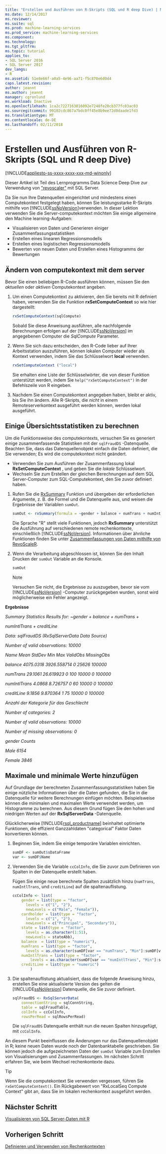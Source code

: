 ```yaml
---
title: "Erstellen und Ausführen von R-Skripts (SQL und R deep Dive) | Microsoft Docs"
ms.date: 12/14/2017
ms.reviewer: 
ms.suite: sql
ms.prod: machine-learning-services
ms.prod_service: machine-learning-services
ms.component: 
ms.technology: 
ms.tgt_pltfrm: 
ms.topic: tutorial
applies_to:
- SQL Server 2016
- SQL Server 2017
dev_langs:
- R
ms.assetid: 51e8e66f-a0a5-4e96-aa71-f5c870e6d0d4
caps.latest.revision: 
author: jeannt
ms.author: jeannt
manager: cgronlund
ms.workload: Inactive
ms.openlocfilehash: 1ca2c7227163816092e7248fe20cb377fc03ac03
ms.sourcegitcommit: 99102cdc867a7bdc0ff45e8b9ee72d0daade1fd3
ms.translationtype: MT
ms.contentlocale: de-DE
ms.lasthandoff: 02/11/2018
---
```

# <a name="create-and-run-r-scripts-sql-and-r-deep-dive"></a>Erstellen und Ausführen von R-Skripts (SQL und R deep Dive)
[!INCLUDE[appliesto-ss-xxxx-xxxx-xxx-md-winonly](../../includes/appliesto-ss-xxxx-xxxx-xxx-md-winonly.md)]

Dieser Artikel ist Teil des Lernprogramms Data Science Deep Dive zur Verwendung von ["revoscaler"](https://docs.microsoft.com/machine-learning-server/r-reference/revoscaler/revoscaler) mit SQL Server.

Da Sie nun Ihre Datenquellen eingerichtet und mindestens einen Computekontext festgelegt haben, können Sie leistungsstarke R-Skripts mithilfe von [!INCLUDE[ssNoVersion](../../includes/ssnoversion-md.md)]verwenden.  In dieser Lektion verwenden Sie die Server-computekontext möchten Sie einige allgemeine den Machine learning-Aufgaben:

- Visualisieren von Daten und Generieren einiger Zusammenfassungsstatistiken
- Erstellen eines linearen Regressionsmodells
- Erstellen eines logistischen Regressionsmodells
- Bewerten von neuen Daten und Erstellen eines Histogramms der Bewertungen

## <a name="change-compute-context-to-the-server"></a>Ändern von computekontext mit dem server

Bevor Sie einen beliebigen R-Code ausführen können, müssen Sie den *aktuellen* oder *aktiven* Computekontext angeben.

1. Um einen Computekontext zu aktivieren, den Sie bereits mit R definiert haben, verwenden Sie die Funktion **rxSetComputeContext** so wie hier dargestellt:
  
    ```R
    rxSetComputeContext(sqlCompute)
    ```
  
    Sobald Sie diese Anweisung ausführen, alle nachfolgende Berechnungen erfolgen auf der [!INCLUDE[ssNoVersion](../../includes/ssnoversion-md.md)] im angegebenen Computer die *SqlCompute* Parameter.
  
2. Wenn Sie sich dazu entscheiden, den R-Code lieber auf Ihrer Arbeitsstation auszuführen, können lokalen Computer wieder als Kontext verwenden, indem Sie das Schlüsselwort  **local** verwenden.
  
    ```R
    rxSetComputeContext ("local")
    ```
  
    Sie erhalten eine Liste der Schlüsselwörter, die von dieser Funktion unterstützt werden, indem Sie `help("rxSetComputeContext")` in der Befehlszeile von R eingeben.
  
3. Nachdem Sie einen Computekontext angegeben haben, bleibt er aktiv, bis Sie ihn ändern. Alle R-Skripts, die *nicht* in einem Remoteserverkontext ausgeführt werden können, werden lokal ausgeführt.

## <a name="compute-some-summary-statistics"></a>Einige Übersichtsstatistiken zu berechnen

Um die Funktionsweise des computekontexts, versuchen Sie es generiert einige zusammenfassende Statistiken mit der `sqlFraudDS` -Datenquelle.  Beachten Sie, dass das Datenquellenobjekt einfach die Daten definiert, die Sie verwenden; Es wird die computekontext nicht geändert.

+ Verwenden Sie zum Ausführen der Zusammenfassung lokal **RxSetComputeContext** , und geben Sie die _lokale_ Schlüsselwort.
+ Wechseln Sie zum Erstellen der gleichen Berechnungen auf dem SQL Server-Computer zum SQL-Computekontext, den Sie zuvor definiert haben.

1. Rufen Sie die [RxSummary](https://docs.microsoft.com/machine-learning-server/r-reference/revoscaler/rxsummary) Funktion und übergeben der erforderlichen Argumente, z. B. die Formel und die Datenquelle aus, und weisen die Ergebnisse der Variablen `sumOut`.
  
    ```R
    sumOut <- rxSummary(formula = ~gender + balance + numTrans + numIntlTrans + creditLine, data = sqlFraudDS)
    ```
  
    Die Sprache "R" stellt viele Funktionen, jedoch **RxSummary** unterstützt die Ausführung auf verschiedenen remote rechenkontexte, einschließlich [!INCLUDE[ssNoVersion](../../includes/ssnoversion-md.md)]. Informationen über ähnliche Funktionen finden Sie unter [Zusammenfassungen von Daten mithilfe von RevoScaleR](https://docs.microsoft.com/machine-learning-server/r/how-to-revoscaler-data-summaries).
  
2. Wenn die Verarbeitung abgeschlossen ist, können Sie den Inhalt Drucken der `sumOut` Variable an die Konsole.
  
    ```R
    sumOut
    ```
  
    > [!NOTE]
    > Versuchen Sie nicht, die Ergebnisse zu auszugeben, bevor sie vom [!INCLUDE[ssNoVersion](../../includes/ssnoversion-md.md)] -Computer zurückgegeben wurden, sonst wird möglicherweise ein Fehler angezeigt.

**Ergebnisse**

*Summary Statistics Results for: ~gender + balance + numTrans +*

 *numIntlTrans + creditLine*

 *Data: sqlFraudDS (RxSqlServerData Data Source)*

 *Number of valid observations: 10000*

 *Name  Mean    StdDev  Min Max ValidObs    MissingObs*

 *balance       4075.0318 3926.558714            0   25626 100000*

 *numTrans        29.1061   26.619923 0     100 10000    0           100000*

 *numIntlTrans     4.0868    8.726757 0      60 10000    0           100000*

 *creditLine       9.1856    9.870364 1      75 10000    0          100000*

 *Anzahl der Kategorie für das Geschlecht*

 *Number of categories: 2*

 *Number of valid observations: 10000*

 *Number of missing observations: 0*

 *gender Counts*

 *Male 6154*

  *Female 3846*

## <a name="add-maximum-and-minimum-values"></a>Maximale und minimale Werte hinzufügen

Auf Grundlage der berechneten Zusammenfassungsstatistiken haben Sie einige nützliche Informationen über die Daten gefunden, die Sie in die Datenquelle für weitere Berechnungen einfügen möchten. Beispielsweise können die minimalen und maximalen Werte verwendet werden, um Histogramme zu berechnen. Aus diesem Grund fügen Sie den hohen und niedrigen Werten auf der **RxSqlServerData** -Datenquelle.

Glücklicherweise [!INCLUDE[rsql_productname](../../includes/rsql-productname-md.md)] beinhaltet optimierte Funktionen, die effizient Ganzzahldaten "categorical" Faktor Daten konvertieren können.

1. Beginnen Sie, indem Sie einige temporäre Variablen einrichten.
  
    ```R
    sumDF <- sumOut$sDataFrame
    var <- sumDF$Name
    ```
  
2. Verwenden Sie die Variable `ccColInfo`, die Sie zuvor zum Definieren von Spalten in der Datenquelle erstellt haben.
  
    Fügen Sie einige neue berechnete Spalten zusätzlich hinzu (`numTrans`, `numIntlTrans`, und `creditLine`) auf die spaltenauflistung.
  
    ```R 
    ccColInfo <- list(
        gender = list(type = "factor",
          levels = c("1", "2"), 
          newLevels = c("Male", "Female")),
        cardholder = list(type = "factor",
          levels = c("1", "2"), 
          newLevels = c("Principal", "Secondary")), 
        state = list(type = "factor", 
          levels = as.character(1:51), 
          newLevels = stateAbb), 
        balance  = list(type = "numeric"),
        numTrans = list(type = "factor", 
          levels = as.character(sumDF[var == "numTrans", "Min"]:sumDF[var == "numTrans", "Max"])),
        numIntlTrans = list(type = "factor",  
            levels = as.character(sumDF[var == "numIntlTrans", "Min"]:sumDF[var =="numIntlTrans", "Max"])),
        creditLine = list(type = "numeric")
            )
    ```
  
3. Die spaltenauflistung aktualisiert, dass die folgende Anweisung hinzu, erstellen Sie eine aktualisierte Version des gelten die [!INCLUDE[ssNoVersion](../../includes/ssnoversion-md.md)] Datenquelle, die Sie zuvor definiert.
  
    ```R
    sqlFraudDS <- RxSqlServerData(
        connectionString = sqlConnString,
        table = sqlFraudTable,
        colInfo = ccColInfo,
        rowsPerRead = sqlRowsPerRead)
    ```
  
    Die `sqlFraudDS` Datenquelle enthält nun die neuen Spalten hinzugefügt, mit `ccColInfo`.
  

An diesem Punkt beeinflussen die Änderungen nur das Datenquellenobjekt in R; keine neuen Daten wurde noch der Datenbanktabelle geschrieben. Sie können jedoch die aufgezeichneten Daten der `sumOut` Variable zum Erstellen von Visualisierungen und Zusammenfassungen. Im nächsten Schritt erfahren Sie, wie beim Wechsel rechenkontexte dazu.

> [!TIP]
> Wenn Sie die computekontext Sie verwenden vergessen, führen Sie `rxGetComputeContext()`.  Ein Rückgabewert von "RxLocalSeq Compute Context" gibt an, dass Sie im lokalen rechenkontext ausgeführt werden.

## <a name="next-step"></a>Nächster Schritt

[Visualisieren von SQL Server-Daten mit R](../../advanced-analytics/tutorials/deepdive-visualize-sql-server-data-using-r.md)

## <a name="previous-step"></a>Vorherigen Schritt

[Definieren und Verwenden von Rechenkontexten](../../advanced-analytics/tutorials/deepdive-define-and-use-compute-contexts.md)
